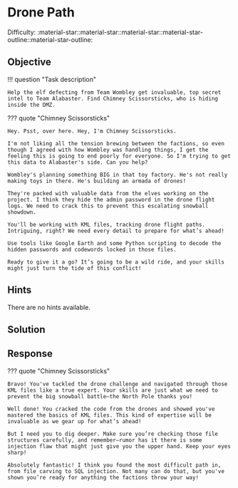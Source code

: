 # Drone Path

Difficulty: :material-star::material-star::material-star::material-star-outline::material-star-outline:

## Objective

!!! question "Task description"

    Help the elf defecting from Team Wombley get invaluable, top secret intel to Team Alabaster. Find Chimney Scissorsticks, who is hiding inside the DMZ.

??? quote "Chimney Scissorsticks"

    Hey. Psst, over here. Hey, I'm Chimney Scissorsticks.

    I'm not liking all the tension brewing between the factions, so even though I agreed with how Wombley was handling things, I get the feeling this is going to end poorly for everyone. So I'm trying to get this data to Alabaster's side. Can you help?

    Wombley's planning something BIG in that toy factory. He's not really making toys in there. He's building an armada of drones!

    They're packed with valuable data from the elves working on the project. I think they hide the admin password in the drone flight logs. We need to crack this to prevent this escalating snowball showdown.

    You'll be working with KML files, tracking drone flight paths. Intriguing, right? We need every detail to prepare for what’s ahead!

    Use tools like Google Earth and some Python scripting to decode the hidden passwords and codewords locked in those files.

    Ready to give it a go? It’s going to be a wild ride, and your skills might just turn the tide of this conflict!

## Hints

There are no hints available.

## Solution



## Response

??? quote "Chimney Scissorsticks"

    Bravo! You've tackled the drone challenge and navigated through those KML files like a true expert. Your skills are just what we need to prevent the big snowball battle—the North Pole thanks you!

    Well done! You cracked the code from the drones and showed you've mastered the basics of KML files. This kind of expertise will be invaluable as we gear up for what’s ahead!

    But I need you to dig deeper. Make sure you’re checking those file structures carefully, and remember—rumor has it there is some injection flaw that might just give you the upper hand. Keep your eyes sharp!

    Absolutely fantastic! I think you found the most difficult path in, from file carving to SQL injection. Not many can do that, but you've shown you’re ready for anything the factions throw your way!
